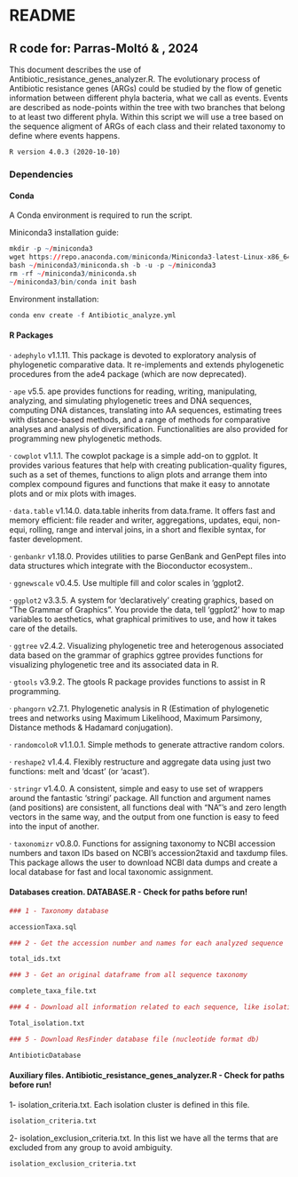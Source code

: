 
<!-- README.md is generated from README.Rmd. Please edit that file -->

# **README**

## **R code for: Parras-Moltó & , 2024**

This document describes the use of
Antibiotic_resistance_genes_analyzer.R. The evolutionary process of
Antibiotic resistance genes (ARGs) could be studied by the flow of
genetic information between different phyla bacteria, what we call as
events. Events are described as node-points within the tree with two
branches that belong to at least two different phyla. Within this script
we will use a tree based on the sequence aligment of ARGs of each class
and their related taxonomy to define where events happens.

    R version 4.0.3 (2020-10-10)

### **Dependencies**

#### **Conda**

A Conda environment is required to run the script.

Miniconda3 installation guide:

``` r
mkdir -p ~/miniconda3
wget https://repo.anaconda.com/miniconda/Miniconda3-latest-Linux-x86_64.sh -O ~/miniconda3/miniconda.sh
bash ~/miniconda3/miniconda.sh -b -u -p ~/miniconda3
rm -rf ~/miniconda3/miniconda.sh
~/miniconda3/bin/conda init bash
```

Environment installation:

``` r
conda env create -f Antibiotic_analyze.yml
```

#### **R Packages**

· `adephylo` v1.1.11. This package is devoted to exploratory analysis of
phylogenetic comparative data. It re-implements and extends phylogenetic
procedures from the ade4 package (which are now deprecated).

· `ape` v5.5. ape provides functions for reading, writing, manipulating,
analyzing, and simulating phylogenetic trees and DNA sequences,
computing DNA distances, translating into AA sequences, estimating trees
with distance-based methods, and a range of methods for comparative
analyses and analysis of diversification. Functionalities are also
provided for programming new phylogenetic methods.

· `cowplot` v1.1.1. The cowplot package is a simple add-on to ggplot. It
provides various features that help with creating publication-quality
figures, such as a set of themes, functions to align plots and arrange
them into complex compound figures and functions that make it easy to
annotate plots and or mix plots with images.

· `data.table` v1.14.0. data.table inherits from data.frame. It offers
fast and memory efficient: file reader and writer, aggregations,
updates, equi, non-equi, rolling, range and interval joins, in a short
and flexible syntax, for faster development.

· `genbankr` v1.18.0. Provides utilities to parse GenBank and GenPept
files into data structures which integrate with the Bioconductor
ecosystem..

· `ggnewscale` v0.4.5. Use multiple fill and color scales in ’ggplot2.

· `ggplot2` v3.3.5. A system for ‘declaratively’ creating graphics,
based on “The Grammar of Graphics”. You provide the data, tell ‘ggplot2’
how to map variables to aesthetics, what graphical primitives to use,
and how it takes care of the details.

· `ggtree` v2.4.2. Visualizing phylogenetic tree and heterogenous
associated data based on the grammar of graphics ggtree provides functions
for visualizing phylogenetic tree and its associated data in R.

· `gtools` v3.9.2. The gtools R package provides functions to assist in
R programming.

· `phangorn` v2.7.1. Phylogenetic analysis in R (Estimation of
phylogenetic trees and networks using Maximum Likelihood, Maximum
Parsimony, Distance methods & Hadamard conjugation).

· `randomcoloR` v1.1.0.1. Simple methods to generate attractive random
colors.

· `reshape2` v1.4.4. Flexibly restructure and aggregate data using just
two functions: melt and ‘dcast’ (or ‘acast’).

· `stringr` v1.4.0. A consistent, simple and easy to use set of wrappers
around the fantastic ‘stringi’ package. All function and argument names
(and positions) are consistent, all functions deal with “NA”’s and zero
length vectors in the same way, and the output from one function is easy
to feed into the input of another.

· `taxonomizr` v0.8.0. Functions for assigning taxonomy to NCBI
accession numbers and taxon IDs based on NCBI’s accession2taxid and
taxdump files. This package allows the user to download NCBI data dumps
and create a local database for fast and local taxonomic assignment.

#### **Databases creation. DATABASE.R - Check for paths before run!**

``` r
### 1 - Taxonomy database

accessionTaxa.sql

### 2 - Get the accession number and names for each analyzed sequence

total_ids.txt

### 3 - Get an original dataframe from all sequence taxonomy

complete_taxa_file.txt

### 4 - Download all information related to each sequence, like isolation_source

Total_isolation.txt

### 5 - Download ResFinder database file (nucleotide format db)

AntibioticDatabase
```

#### **Auxiliary files. Antibiotic_resistance_genes_analyzer.R - Check for paths before run!**

1- isolation_criteria.txt. Each isolation cluster is defined in this
file.

``` r
isolation_criteria.txt
```

2- isolation_exclusion_criteria.txt. In this list we have all the terms
that are excluded from any group to avoid ambiguity.

``` r
isolation_exclusion_criteria.txt
```
